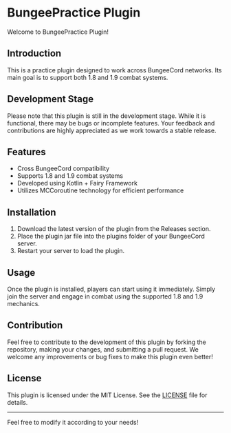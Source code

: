 # BungeePractice Plugin

Welcome to BungeePractice Plugin!

## Introduction
This is a practice plugin designed to work across BungeeCord networks. Its main goal is to support both 1.8 and 1.9 combat systems.

## Development Stage
Please note that this plugin is still in the development stage. While it is functional, there may be bugs or incomplete features. Your feedback and contributions are highly appreciated as we work towards a stable release.

## Features
- Cross BungeeCord compatibility
- Supports 1.8 and 1.9 combat systems
- Developed using Kotlin + Fairy Framework
- Utilizes MCCoroutine technology for efficient performance

## Installation
1. Download the latest version of the plugin from the Releases section.
2. Place the plugin jar file into the plugins folder of your BungeeCord server.
3. Restart your server to load the plugin.

## Usage
Once the plugin is installed, players can start using it immediately. Simply join the server and engage in combat using the supported 1.8 and 1.9 mechanics.

## Contribution
Feel free to contribute to the development of this plugin by forking the repository, making your changes, and submitting a pull request. We welcome any improvements or bug fixes to make this plugin even better!

## License
This plugin is licensed under the MIT License. See the [LICENSE](LICENSE) file for details.

---

Feel free to modify it according to your needs!
